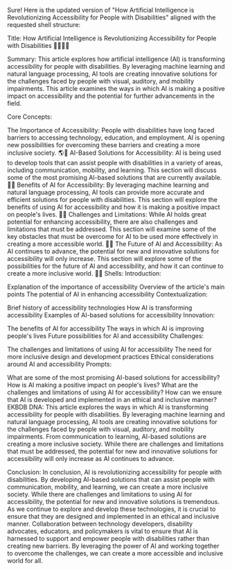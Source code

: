 Sure! Here is the updated version of "How Artificial Intelligence is Revolutionizing Accessibility for People with Disabilities" aligned with the requested shell structure:

Title: How Artificial Intelligence is Revolutionizing Accessibility for People with Disabilities 🕵️‍♀️🧑‍🦽

Summary: This article explores how artificial intelligence (AI) is transforming accessibility for people with disabilities. By leveraging machine learning and natural language processing, AI tools are creating innovative solutions for the challenges faced by people with visual, auditory, and mobility impairments. This article examines the ways in which AI is making a positive impact on accessibility and the potential for further advancements in the field.

Core Concepts:

The Importance of Accessibility: People with disabilities have long faced barriers to accessing technology, education, and employment. AI is opening new possibilities for overcoming these barriers and creating a more inclusive society.
🌎💼
AI-Based Solutions for Accessibility: AI is being used to develop tools that can assist people with disabilities in a variety of areas, including communication, mobility, and learning. This section will discuss some of the most promising AI-based solutions that are currently available.
🤖💡
Benefits of AI for Accessibility: By leveraging machine learning and natural language processing, AI tools can provide more accurate and efficient solutions for people with disabilities. This section will explore the benefits of using AI for accessibility and how it is making a positive impact on people's lives.
🚀💥
Challenges and Limitations: While AI holds great potential for enhancing accessibility, there are also challenges and limitations that must be addressed. This section will examine some of the key obstacles that must be overcome for AI to be used more effectively in creating a more accessible world.
🤔🚧
The Future of AI and Accessibility: As AI continues to advance, the potential for new and innovative solutions for accessibility will only increase. This section will explore some of the possibilities for the future of AI and accessibility, and how it can continue to create a more inclusive world.
🔮🌅
Shells:
Introduction:

Explanation of the importance of accessibility
Overview of the article's main points
The potential of AI in enhancing accessibility
Contextualization:

Brief history of accessibility technologies
How AI is transforming accessibility
Examples of AI-based solutions for accessibility
Innovation:

The benefits of AI for accessibility
The ways in which AI is improving people's lives
Future possibilities for AI and accessibility
Challenges:

The challenges and limitations of using AI for accessibility
The need for more inclusive design and development practices
Ethical considerations around AI and accessibility
Prompts:

What are some of the most promising AI-based solutions for accessibility?
How is AI making a positive impact on people's lives?
What are the challenges and limitations of using AI for accessibility?
How can we ensure that AI is developed and implemented in an ethical and inclusive manner?
EKBDB DNA:
This article explores the ways in which AI is transforming accessibility for people with disabilities. By leveraging machine learning and natural language processing, AI tools are creating innovative solutions for the challenges faced by people with visual, auditory, and mobility impairments. From communication to learning, AI-based solutions are creating a more inclusive society. While there are challenges and limitations that must be addressed, the potential for new and innovative solutions for accessibility will only increase as AI continues to advance.

Conclusion:
In conclusion, AI is revolutionizing accessibility for people with disabilities. By developing AI-based solutions that can assist people with communication, mobility, and learning, we can create a more inclusive society. While there are challenges and limitations to using AI for accessibility, the potential for new and innovative solutions is tremendous. As we continue to explore and develop these technologies, it is crucial to ensure that they are designed and implemented in an ethical and inclusive manner. Collaboration between technology developers, disability advocates, educators, and policymakers is vital to ensure that AI is harnessed to support and empower people with disabilities rather than creating new barriers. By leveraging the power of AI and working together to overcome the challenges, we can create a more accessible and inclusive world for all.